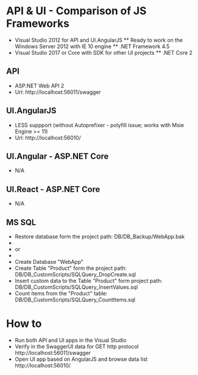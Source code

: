 # API & UI - Comparison of JS Frameworks
* Visual Studio 2012 for API and UI.AngularJS
** Ready to work on the Windows Server 2012 with IE 10 engine
** .NET Framework 4.5
* Visual Studio 2017 or Core with SDK for other UI projects
** .NET Core 2

## API
* ASP.NET Web API 2
* Url: http://localhost:56011/swagger

## UI.AngularJS
* LESS suppport (without Autoprefixer - polyfill issue; works with Msie Engine >= 11)
* Url: http://localhost:56010/

## UI.Angular - ASP.NET Core
* N/A

## UI.React - ASP.NET Core
* N/A

## MS SQL 
* Restore database form the project path: DB/DB_Backup/WebApp.bak
*
* or
*
* Create Database "WebApp"
* Create Table "Product" form the project path: DB/DB_CustomScripts/SQLQuery_DropCreate.sql
* Insert custom data to the Table "Product" form project path: DB/DB_CustomScripts/SQLQuery_InsertValues.sql
* Count items from the "Product" table: DB/DB_CustomScripts/SQLQuery_CountItems.sql

# How to 
* Run both API and UI apps in the Visual Studio
* Verify in the SwaggerUI data for GET http protocol http://localhost:56011/swagger
* Open UI app based on AngularJS and browse data list http://localhost:56010/